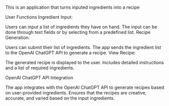 This is an application that turns inputed ingredients into a recipe 

User Functions
Ingredient Input:

Users can input a list of ingredients they have on hand.
The input can be done through text fields or by selecting from a predefined list.
Recipe Generation:

Users can submit their list of ingredients.
The app sends the ingredient list to the OpenAI ChatGPT API to generate a recipe.
View Recipe:

The generated recipe is displayed to the user.
Includes detailed instructions and a list of required ingredients.

OpenAI ChatGPT API Integration

The app integrates with the OpenAI ChatGPT API to generate recipes based on user-provided ingredients.
Ensures that the recipes are creative, accurate, and varied based on the input ingredients.
